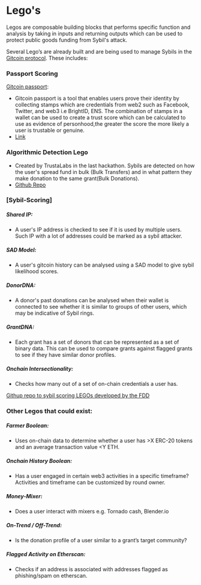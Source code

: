 # Lego's 

Legos are composable building blocks that performs specific function and analysis by taking in inputs and returning outputs which can be used to protect public goods funding from Sybil's attack.

Several Lego’s are already built and are being used to manage Sybils in the [Gitcoin protocol](). These includes:

### Passport Scoring 
[Gitcoin passport](https://passport.gitcoin.co/):
- Gitcoin passport is a tool that enables users prove their identity by collecting stamps which are credentials from web2 such as Facebook, Twitter, and web3 i.e BrightID, ENS. 
The combination of stamps in a wallet can be used to create a trust score which can be calculated to use as evidence of personhood,the greater the score the more likely a user is trustable or genuine.
- [Link](https://github.com/gitcoinco/passport-scorer)


### Algorithmic Detection Lego
- Created by TrustaLabs in the last hackathon. Sybils are detected on how the user's spread fund in bulk (Bulk Transfers) and in what pattern they make donation to the same grant(Bulk Donations).
- [Github Repo](https://github.com/TrustaLabs/slaysybil)


### [Sybil-Scoring] 
##### Shared IP:
- A user's IP address is checked to see if it is used by multiple users. Such IP with a lot of addresses could be marked as a sybil attacker.


##### SAD Model:
- A user's gitcoin history can be analysed using a SAD model to give sybil likelihood scores.

##### DonorDNA:
- A donor's past donations can be analysed when their wallet is connected to see whether it is similar to groups of other users, which may be indicative of Sybil rings.

##### GrantDNA: 
- Each grant has a set of donors that can be represented as a set of binary data. This can be used to compare grants against flagged grants to see if they have similar donor profiles.


##### Onchain Intersectionality: 
- Checks how many out of a set of on-chain credentials a user has.

 [Githup repo to sybil scoring LEGOs developed by the FDD](https://github.com/Fraud-Detection-and-Defense/Gitcoin-Sybil-LEGOs)

### Other Legos that could exist:

##### Farmer Boolean:
- Uses on-chain data to determine whether a user has >X ERC-20 tokens and an average transaction value <Y ETH.
                                                                                                          
##### Onchain History Boolean:
- Has a user engaged in certain web3 activities in a specific timeframe? Activities and timeframe can be customized by round owner.
                                                                                                          
##### Money-Mixer: 
- Does a user interact with mixers e.g. Tornado cash, Blender.io 

##### On-Trend / Off-Trend:
- Is the donation profile of a user similar to a grant’s target community?
                                                                                                          
##### Flagged Activity on Etherscan: 
- Checks if an address is associated with addresses flagged as phishing/spam on etherscan.

